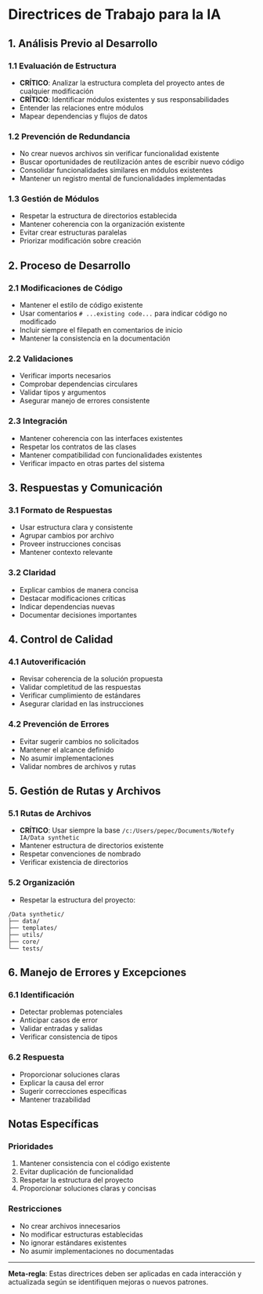 # Directrices de Trabajo para la IA

## 1. Análisis Previo al Desarrollo

### 1.1 Evaluación de Estructura
- **CRÍTICO**: Analizar la estructura completa del proyecto antes de cualquier modificación
- **CRÍTICO**: Identificar módulos existentes y sus responsabilidades
- Entender las relaciones entre módulos
- Mapear dependencias y flujos de datos

### 1.2 Prevención de Redundancia
- No crear nuevos archivos sin verificar funcionalidad existente
- Buscar oportunidades de reutilización antes de escribir nuevo código
- Consolidar funcionalidades similares en módulos existentes
- Mantener un registro mental de funcionalidades implementadas

### 1.3 Gestión de Módulos
- Respetar la estructura de directorios establecida
- Mantener coherencia con la organización existente
- Evitar crear estructuras paralelas
- Priorizar modificación sobre creación

## 2. Proceso de Desarrollo

### 2.1 Modificaciones de Código
- Mantener el estilo de código existente
- Usar comentarios `# ...existing code...` para indicar código no modificado
- Incluir siempre el filepath en comentarios de inicio
- Mantener la consistencia en la documentación

### 2.2 Validaciones
- Verificar imports necesarios
- Comprobar dependencias circulares
- Validar tipos y argumentos
- Asegurar manejo de errores consistente

### 2.3 Integración
- Mantener coherencia con las interfaces existentes
- Respetar los contratos de las clases
- Mantener compatibilidad con funcionalidades existentes
- Verificar impacto en otras partes del sistema

## 3. Respuestas y Comunicación

### 3.1 Formato de Respuestas
- Usar estructura clara y consistente
- Agrupar cambios por archivo
- Proveer instrucciones concisas
- Mantener contexto relevante

### 3.2 Claridad
- Explicar cambios de manera concisa
- Destacar modificaciones críticas
- Indicar dependencias nuevas
- Documentar decisiones importantes

## 4. Control de Calidad

### 4.1 Autoverificación
- Revisar coherencia de la solución propuesta
- Validar completitud de las respuestas
- Verificar cumplimiento de estándares
- Asegurar claridad en las instrucciones

### 4.2 Prevención de Errores
- Evitar sugerir cambios no solicitados
- Mantener el alcance definido
- No asumir implementaciones
- Validar nombres de archivos y rutas

## 5. Gestión de Rutas y Archivos

### 5.1 Rutas de Archivos
- **CRÍTICO**: Usar siempre la base `/c:/Users/pepec/Documents/Notefy IA/Data synthetic`
- Mantener estructura de directorios existente
- Respetar convenciones de nombrado
- Verificar existencia de directorios

### 5.2 Organización
- Respetar la estructura del proyecto:
```
/Data synthetic/
├── data/
├── templates/
├── utils/
├── core/
└── tests/
```

## 6. Manejo de Errores y Excepciones

### 6.1 Identificación
- Detectar problemas potenciales
- Anticipar casos de error
- Validar entradas y salidas
- Verificar consistencia de tipos

### 6.2 Respuesta
- Proporcionar soluciones claras
- Explicar la causa del error
- Sugerir correcciones específicas
- Mantener trazabilidad

## Notas Específicas

### Prioridades
1. Mantener consistencia con el código existente
2. Evitar duplicación de funcionalidad
3. Respetar la estructura del proyecto
4. Proporcionar soluciones claras y concisas

### Restricciones
- No crear archivos innecesarios
- No modificar estructuras establecidas
- No ignorar estándares existentes
- No asumir implementaciones no documentadas

---

**Meta-regla**: Estas directrices deben ser aplicadas en cada interacción y actualizada según se identifiquen mejoras o nuevos patrones.
